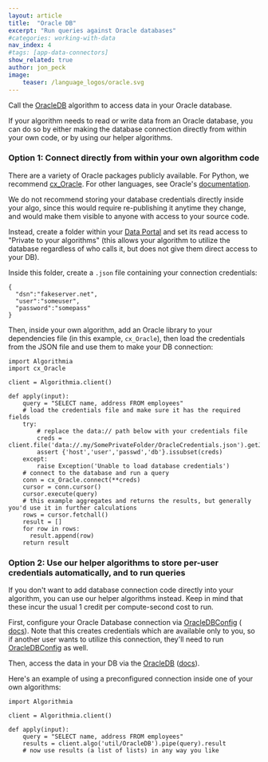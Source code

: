 ```yaml
---
layout: article
title:  "Oracle DB"
excerpt: "Run queries against Oracle databases"
#categories: working-with-data
nav_index: 4
#tags: [app-data-connectors]
show_related: true
author: jon_peck
image:
    teaser: /language_logos/oracle.svg 
---
```


Call the <a href="{{ site.url }}/algorithms/util/OracleDB/">OracleDB</a> algorithm to access data in your Oracle database.


If your algorithm needs to read or write data from an Oracle database, you can do so by either making the database connection directly from within your own code, or by using our helper algorithms.

### Option 1: Connect directly from within your own algorithm code

There are a variety of Oracle packages publicly available. For Python, we recommend [cx_Oracle](https://cx-oracle.readthedocs.io/en/latest/module.html). For other languages, see Oracle's [documentation](https://www.oracle.com/technetwork/database/database-technologies/scripting-languages/cloud-3080568.html).

We do not recommend storing your database credentials directly inside your algo, since this would require re-publishing it anytime they change, and would make them visible to anyone with access to your source code.

Instead, create a folder within your [Data Portal]({{site.baseurl}}/data/) and set its read access to "Private to your algorithms" (this allows your algorithm to utilize the database regardless of who calls it, but does not give them direct access to your DB).

Inside this folder, create a `.json` file containing your connection credentials:
```
{
  "dsn":"fakeserver.net",
  "user":"someuser",
  "password":"somepass"
} 
```

Then, inside your own algorithm, add an Oracle library to your dependencies file (in this example, `cx_Oracle`), then load the credentials from the JSON file and use them to make your DB connection:

```
import Algorithmia
import cx_Oracle

client = Algorithmia.client()

def apply(input):
    query = "SELECT name, address FROM employees"
    # load the credentials file and make sure it has the required fields
    try:
        # replace the data:// path below with your credentials file
        creds = client.file('data://.my/SomePrivateFolder/OracleCredentials.json').getJson()
        assert {'host','user','passwd','db'}.issubset(creds)
    except:
        raise Exception('Unable to load database credentials')
    # connect to the database and run a query
    conn = cx_Oracle.connect(**creds)
    cursor = conn.cursor()
    cursor.execute(query)
    # this example aggregates and returns the results, but generally you'd use it in further calculations
    rows = cursor.fetchall()
    result = []
    for row in rows:
      result.append(row)
    return result

```

### Option 2: Use our helper algorithms to store per-user credentials automatically, and to run queries

If you don't want to add database connection code directly into your algorithm, you can use our helper algorithms instead. Keep in mind that these incur the usual 1 credit per compute-second cost to run.

First, configure your Oracle Database connection via <a href="{{ site.url }}/algorithms/util/OracleDBConfig/">OracleDBConfig</a> ( <a href="{{ site.url }}/algorithms/util/OracleDBConfig/docs">docs</a>). Note that this creates credentials which are available only to you, so if another user wants to utilize this connection, they'll need to run <a href="{{ site.url }}/algorithms/util/OracleDBConfig/">OracleDBConfig</a> as well.

Then, access the data in your DB via the <a href="{{ site.url }}/algorithms/util/OracleDB/">OracleDB</a> (<a href="{{ site.url }}/algorithms/util/OracleDB/docs">docs</a>).

Here's an example of using a preconfigured connection inside one of your own algorithms:

```
import Algorithmia

client = Algorithmia.client()

def apply(input):
    query = "SELECT name, address FROM employees"
    results = client.algo('util/OracleDB').pipe(query).result
    # now use results (a list of lists) in any way you like
```
